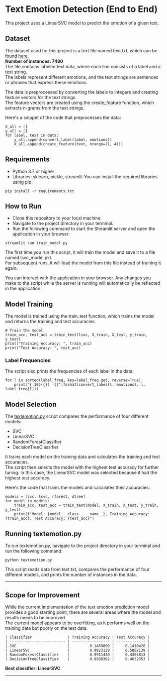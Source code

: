 # Text Emotion Detection (End to End)
This project uses a LinearSVC model to predict the emotion of a given text.  

## Dataset
The dataset used for this project is a text file named text.txt, which can be found [here](https://github.com/amankharwal/Website-data/blob/master/text.txt).  
**Number of instances: 7480**  
The file contains labeled text data, where each line consists of a label and a text string.   
The labels represent different emotions, and the text strings are sentences or phrases that express these emotions.  

The data is preprocessed by converting the labels to integers and creating feature vectors for the text strings.   
The feature vectors are created using the create_feature function, which extracts n-grams from the text strings.  

Here's a snippet of the code that preprocesses the data:  
```
X_all = []
y_all = []
for label, text in data:
    y_all.append(convert_label(label, emotions))
    X_all.append(create_feature(text, nrange=(1, 4)))
```



## Requirements
- Python 3.7 or higher
- Libraries: sklearn, pickle, streamlit
You can install the required libraries using pip:
```
pip install -r requirements.txt
```

## How to Run

- Clone this repository to your local machine.
-  Navigate to the project directory in your terminal.
-  Run the following command to start the Streamlit server and open the application in your browser:

```
streamlit run train_model.py
```

The first time you run this script, it will train the model and save it to a file named lsvc_model.pkl.   
For subsequent runs, it will load the model from this file instead of training it again.  

You can interact with the application in your browser. Any changes you make to the script while the server is running will automatically be reflected in the application.  

## Model Training
The model is trained using the train_test function, which trains the model and returns the training and test accuracies.  


```
# Train the model
train_acc, test_acc = train_test(lsvc, X_train, X_test, y_train, y_test)
print("Training Accuracy: ", train_acc)
print("Test Accuracy: ", test_acc)
```


### Label Frequencies

The script also prints the frequencies of each label in the data:  


```
for l in sorted(label_freq, key=label_freq.get, reverse=True):
    print("{:10}({})  {}".format(convert_label(l, emotions), l, label_freq[l]))
```

## Model Selection

The [textemotion.py](https://github.com/BhavyaChawlaGit/End-to-End-Text-Emotions-Detection/blob/f0a53d49c26640b973944a84297afebac597a68d/textemotion.py) script compares the performance of four different models: 
- SVC
- LinearSVC
- RandomForestClassifier
- DecisionTreeClassifier

It trains each model on the training data and calculates the training and test accuracies.  
The script then selects the model with the highest test accuracy for further tuning. In this case, the LinearSVC model was selected because it had the highest test accuracy.  

Here's the code that trains the models and calculates their accuracies:  

```
models = [svc, lsvc, rforest, dtree]
for model in models:
    train_acc, test_acc = train_test(model, X_train, X_test, y_train, y_test)
    print(f"Model: {model.__class__.__name__}, Training Accuracy: {train_acc}, Test Accuracy: {test_acc}")
```


## Running textemotion.py
To run textemotion.py, navigate to the project directory in your terminal and run the following command:  
```
python textemotion.py
```
This script reads data from text.txt, compares the performance of four different models, and prints the number of instances in the data.  

---

## Scope for Improvement
While the current implementation of the text emotion prediction model provides a good starting point, there are several areas where the model and results needs to be improved  
The current model appears to be overfitting, as it performs well on the training data but poorly on the test data.  

```
| Classifier                | Training Accuracy | Test Accuracy |
| ------------------------- | ----------------- | ------------- |
| SVC                       |         0.1458890 |     0.1410428 |
| LinearSVC                 |         0.9923128 |     0.5802139 |
| RandomForestClassifier    |         0.9911430 |     0.4304813 |
| DecisionTreeClassifier    |         0.9988302 |     0.4632353 |
```

**Best classifier:  LinearSVC**

---




